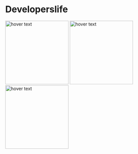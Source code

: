 # Developerslife

<p align="cpa">
 <img src="https://user-images.githubusercontent.com/47504845/152697505-8e94ae1a-a7b4-4140-85fd-57241acfc9d8.jpg" width="200" title="hover text">
 <img src="https://user-images.githubusercontent.com/47504845/152697518-ff180711-c5d9-46fb-89e1-ebd68ba638bb.jpg" width="200" title="hover text">
  <img src="https://user-images.githubusercontent.com/47504845/152697520-163865eb-0522-40ca-9ada-bc30542ecd34.jpg" width="200" title="hover text">
</p>
